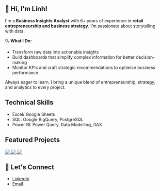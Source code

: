 ## 👋 Hi, I'm Linh!
I'm a **Business Insights Analyst** with 6+ years of experience in **retail entrepreneurship and business strategy**. I’m passionate about storytelling with data. 

🔍 **What I Do:**  
- Transform raw data into actionable insights
- Build dashboards that simplify complex information for better decision-making  
- Monitor KPIs and craft strategic recommendations to optimise business performance  

Always eager to learn, I bring a unique blend of entrepreneurship, strategy, and analytics to every project.  
## Technical Skills
- Excel/ Google Sheets
- SQL: Google BigQuery, PostgreSQL
- Power BI: Power Query, Data Modelling, DAX
## Featured Projects  
<a href="https://github.com/LinhHong95/Customer-Churn-Analysis">
  <!-- Change the `github-readme-stats.anuraghazra1.vercel.app` to `github-readme-stats.vercel.app`  -->
  <img align="center" src="https://github-readme-stats.vercel.app/api/pin/?username=LinhHong95&repo=Customer-Churn-Analysis&theme=vue-dark" />
</a>  
<a href="https://github.com/LinhHong95/AdventureWorks-Sales-Report">
  <!-- Change the `github-readme-stats.anuraghazra1.vercel.app` to `github-readme-stats.vercel.app`  -->
  <img align="center" src="https://github-readme-stats.vercel.app/api/pin/?username=LinhHong95&repo=AdventureWorks-Sales-Report&theme=vue-dark" />
</a>  
<a href="https://github.com/LinhHong95/E-commerce-Customer-Engagement-Purchasing-Behavior-Analysis">
  <!-- Change the `github-readme-stats.anuraghazra1.vercel.app` to `github-readme-stats.vercel.app`  -->
  <img align="center" src="https://github-readme-stats.vercel.app/api/pin/?username=LinhHong95&repo=E-commerce-Customer-Engagement-Purchasing-Behavior-Analysis&theme=vue-dark" />
</a> 

## 📣 Let's Connect
- [LinkedIn](www.linkedin.com/in/linh-hong-18273a303)
- [Email](mailto:linhhong.analyst@gmail.com)
